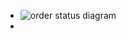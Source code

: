 - ![order status diagram](https://nightlies.apache.org/ofbiz/trunk/ofbiz/html5/images/order/manage-order-status.png)
-